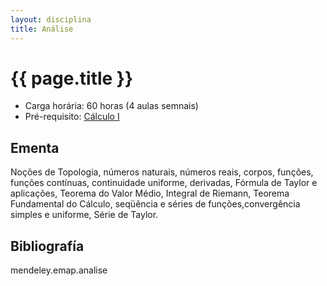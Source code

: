 ```yaml
---
layout: disciplina
title: Análise
---
```


# {{ page.title }}

- Carga horária: 60 horas (4 aulas semnais)
- Pré-requisito: [Cálculo I](calculo-I.html)  

## Ementa 

Noções de Topologia, números naturais, números reais,
corpos, funções, funções contínuas, continuidade uniforme, derivadas,
Fórmula de Taylor e aplicações, Teorema do Valor Médio, Integral de
Riemann, Teorema Fundamental do Cálculo, seqüência e séries de
funções,convergência simples e uniforme, Série de Taylor.

## Bibliografía

mendeley.emap.analise

